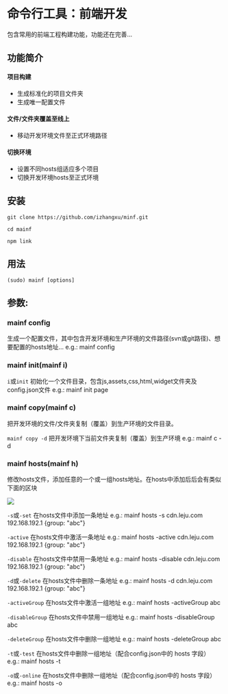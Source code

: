# 命令行工具：前端开发

包含常用的前端工程构建功能，功能还在完善...

## 功能简介

#### 项目构建
* 生成标准化的项目文件夹
* 生成唯一配置文件

#### 文件/文件夹覆盖至线上
* 移动开发环境文件至正式环境路径

#### 切换环境
* 设置不同hosts组适应多个项目
* 切换开发环境hosts至正式环境


## 安装

    git clone https://github.com/izhangxu/minf.git

    cd mainf 

	npm link

## 用法

	(sudo) mainf [options]

## 参数:

### mainf config
	
生成一个配置文件，其中包含开发环境和生产环境的文件路径(svn或git路径)、想要配置的hosts地址...   e.g.: mainf config

### mainf init(mainf i)

`i`或`init` 初始化一个文件目录，包含js,assets,css,html,widget文件夹及config.json文件  e.g.: mainf init page

### mainf copy(mainf c)

把开发环境的文件/文件夹复制（覆盖）到生产环境的文件目录。
    
 `mainf copy -d` 把开发环境下当前文件夹复制（覆盖）到生产环境  e.g.: mainf c -d
 
### mainf hosts(mainf h)

修改hosts文件，添加任意的一个或一组hosts地址。在hosts中添加后后会有类似下面的区块

![](https://github.com/izhangxu/minf/blob/master/screenshots/hosts.jpg)

`-s`或`-set`    在hosts文件中添加一条地址  e.g.: mainf hosts -s cdn.leju.com 192.168.192.1 {group: "abc"}
        
`-active`    在hosts文件中激活一条地址  e.g.: mainf hosts -active cdn.leju.com 192.168.192.1 {group: "abc"}
        
`-disable`    在hosts文件中禁用一条地址  e.g.: mainf hosts -disable cdn.leju.com 192.168.192.1 {group: "abc"}
        
`-d`或`-delete`    在hosts文件中删除一条地址  e.g.: mainf hosts -d cdn.leju.com 192.168.192.1 {group: "abc"}
        
`-activeGroup`    在hosts文件中激活一组地址  e.g.: mainf hosts -activeGroup abc
        
`-disableGroup`    在hosts文件中禁用一组地址  e.g.: mainf hosts -disableGroup abc
        
`-deleteGroup`    在hosts文件中删除一组地址  e.g.: mainf hosts -deleteGroup abc
    
`-t`或`-test`    在hosts文件中删除一组地址（配合config.json中的 hosts 字段）  e.g.: mainf hosts -t
		
`-o`或`-online`    在hosts文件中删除一组地址（配合config.json中的 hosts 字段）  e.g.: mainf hosts -o